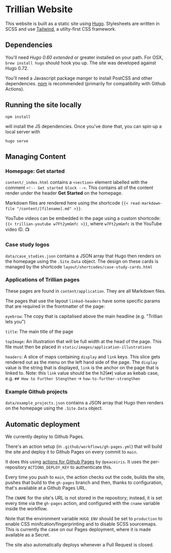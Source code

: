 # Trillian Website

This website is built as a static site using [Hugo][hugo]. Stylesheets are written in SCSS and use [Tailwind][tailwind], a utilty-first CSS framework.

## Dependencies

You'll need _Hugo 0.60 extended_ or greater installed on your path. For OSX, `brew install hugo` should hook you up. The site was developed against Hugo 0.72.

You'll need a Javascript package manger to install PostCSS and other dependencies. [npm][npm] is recommended (primarily for compatibility with Github Actions).

## Running the site locally

    npm install

will install the JS dependencies. Once you've done that, you can spin up a local server with

    hugo serve

## Managing Content

### Homepage: Get started

`content/_index.html` contains a `<section>` element labelled with the comment `<!-- Get started block -->`. This contains all of the content render under the header **Get Started** on the homepage.

Markdown files are rendered here using the shortcode `{{< read-markdown-file "/content/[filename].md" >}}`.

YouTube videos can be embedded in the page using a custom shortcode: `{{< trillian-youtube w7Ft2ymGmfc >}}`, where `w7Ft2ymGmfc` is the YouTube video ID. 📺

### Case study logos

`data/case_studies.json` contains a JSON array that Hugo then renders on the homepage using the `.Site.Data` object. The design on these cards is managed by the shortcode `layout/shortcodes/case-study-cards.html`

### Applications of Trillian pages

These pages are found in `content/application`. They are all Markdown files.

The pages that use the layout `linked-headers` have some specific params that are required in the frontmatter of the page:

`eyebrow`: The copy that is capitalised above the main headline (e.g. "Trillian lets you")

`title`: The main title of the page

`topImage`: An illustration that will be full width at the head of the page. This file must then be placed in `static/images/application-illustrations`

`headers`: A slice of maps containing `display` and `link` keys. This slice gets rendered out as the menu on the left hand side of the page. The `display` value is the string that is displayed, `link` is the anchor on the page that is linked to. Note: this `link` value should be the h2(`##`) value as kebab case, e.g. `## How to Further Stengthen` -> `how-to-further-strengthen`

### Example Github projects

`data/example_projects.json` contains a JSON array that Hugo then renders on the homepage using the `.Site.Data` object.

## Automatic deployment

We currently deploy to Github Pages.

There's an action setup (in `.github/workflows/gh-pages.yml`) that will build the site and deploy it to Github Pages on every commit to `main`.

It does this using [actions for Github Pages][actions] by `@peaceiris`. It uses the per-repository `ACTIONS_DEPLOY_KEY` to authenticate this.

Every time you push to `main`, the action checks out the code, builds the site, pushes that build to the `gh-pages` branch and then, thanks to configuration, that's available at a Github Pages URL.

The `CNAME` for the site's URL is not stored in the repository; instead, it is set every time via the `gh-pages` action, and configured with the `cname` variable inside the workflow.

Note that the environment variable `HUGO_ENV` should be set to `production` to enable CSS minifcation/fingerprinting and to disable SCSS sourcemaps. This is currently the case on our Pages deployment, where it is made available as a Secret.

The site also automatically deploys whenever a Pull Request is closed.

[hugo]: https://gohugo.io
[npm]: https://www.npmjs.com
[actions]: https://github.com/peaceiris/actions-gh-pages
[tailwind]: https://tailwindcss.com
